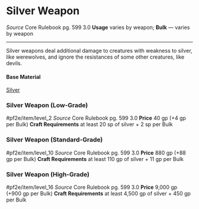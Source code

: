 # Silver Weapon
*Source* Core Rulebook pg. 599 3.0
**Usage** varies by weapon; **Bulk** — varies by weapon

---
Silver weapons deal additional damage to creatures with weakness to silver, like werewolves, and ignore the resistances of some other creatures, like devils.

#### Base Material
[Silver](../Materials/Silver.md)

### Silver Weapon (Low-Grade)
#pf2e/item/level_2
*Source* Core Rulebook pg. 599 3.0
**Price** 40 gp (+4 gp per Bulk)
**Craft Requirements** at least 20 sp of silver + 2 sp per Bulk

### Silver Weapon (Standard-Grade)
#pf2e/item/level_10
*Source* Core Rulebook pg. 599 3.0
**Price** 880 gp (+88 gp per Bulk)
**Craft Requirements** at least 110 gp of silver + 11 gp per Bulk

### Silver Weapon (High-Grade)
#pf2e/item/level_16
*Source* Core Rulebook pg. 599 3.0
**Price** 9,000 gp (+900 gp per Bulk)
**Craft Requirements** at least 4,500 gp of silver + 450 gp per Bulk